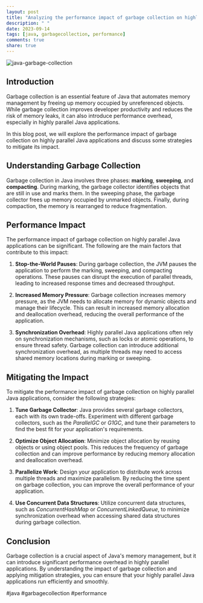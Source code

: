 ```yaml
---
layout: post
title: "Analyzing the performance impact of garbage collection on highly parallel Java applications"
description: " "
date: 2023-09-14
tags: [java, garbagecollection, performance]
comments: true
share: true
---
```


![java-garbage-collection](https://example.com/java-garbage-collection.jpg)

## Introduction

Garbage collection is an essential feature of Java that automates memory management by freeing up memory occupied by unreferenced objects. While garbage collection improves developer productivity and reduces the risk of memory leaks, it can also introduce performance overhead, especially in highly parallel Java applications.

In this blog post, we will explore the performance impact of garbage collection on highly parallel Java applications and discuss some strategies to mitigate its impact.

## Understanding Garbage Collection

Garbage collection in Java involves three phases: **marking**, **sweeping**, and **compacting**. During marking, the garbage collector identifies objects that are still in use and marks them. In the sweeping phase, the garbage collector frees up memory occupied by unmarked objects. Finally, during compaction, the memory is rearranged to reduce fragmentation.

## Performance Impact

The performance impact of garbage collection on highly parallel Java applications can be significant. The following are the main factors that contribute to this impact:

1. **Stop-the-World Pauses**: During garbage collection, the JVM pauses the application to perform the marking, sweeping, and compacting operations. These pauses can disrupt the execution of parallel threads, leading to increased response times and decreased throughput.

2. **Increased Memory Pressure**: Garbage collection increases memory pressure, as the JVM needs to allocate memory for dynamic objects and manage their lifecycle. This can result in increased memory allocation and deallocation overhead, reducing the overall performance of the application.

3. **Synchronization Overhead**: Highly parallel Java applications often rely on synchronization mechanisms, such as locks or atomic operations, to ensure thread safety. Garbage collection can introduce additional synchronization overhead, as multiple threads may need to access shared memory locations during marking or sweeping.

## Mitigating the Impact

To mitigate the performance impact of garbage collection on highly parallel Java applications, consider the following strategies:

1. **Tune Garbage Collector**: Java provides several garbage collectors, each with its own trade-offs. Experiment with different garbage collectors, such as the *ParallelGC* or *G1GC*, and tune their parameters to find the best fit for your application's requirements.

2. **Optimize Object Allocation**: Minimize object allocation by reusing objects or using object pools. This reduces the frequency of garbage collection and can improve performance by reducing memory allocation and deallocation overhead.

3. **Parallelize Work**: Design your application to distribute work across multiple threads and maximize parallelism. By reducing the time spent on garbage collection, you can improve the overall performance of your application.

4. **Use Concurrent Data Structures**: Utilize concurrent data structures, such as *ConcurrentHashMap* or *ConcurrentLinkedQueue*, to minimize synchronization overhead when accessing shared data structures during garbage collection.

## Conclusion

Garbage collection is a crucial aspect of Java's memory management, but it can introduce significant performance overhead in highly parallel applications. By understanding the impact of garbage collection and applying mitigation strategies, you can ensure that your highly parallel Java applications run efficiently and smoothly.

#java #garbagecollection #performance